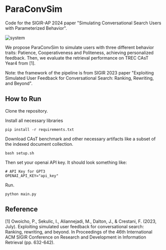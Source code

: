 # ParaConvSim
Code for the SIGIR-AP 2024 paper "Simulating Conversational Search Users with Parameterized Behavior".


![system](https://github.com/user-attachments/assets/16a4c961-a859-4173-b8ce-c24f55db46c2)

We propose ParaConvSim to simulate users with three different behavior traits: Patience, Cooperativeness and Politeness, achieving personalized feedback. 
Then, we evaluate the retrieval performance on TREC CAsT Year4 from [1].

Note: the framework of the pipeline is from SIGIR 2023 paper "Exploiting Simulated User Feedback for Conversational Search: Ranking, Rewriting, and Beyond".

## How to Run

Clone the repository.

Install all necessary libraries

```
pip install -r requirements.txt
```

Download CAsT benchmark and other necessary artifacts like a subset of the indexed document collection.

```
bash setup.sh
```

Then set your openai API key. It should look something like:
```
# API Key for GPT3
OPENAI_API_KEY="api_key"
```

Run.

```
python main.py
```













## Reference
[1] Owoicho, P., Sekulic, I., Aliannejadi, M., Dalton, J., & Crestani, F. (2023, July). Exploiting simulated user feedback for conversational search: Ranking, rewriting, and beyond. In Proceedings of the 46th International ACM SIGIR Conference on Research and Development in Information Retrieval (pp. 632-642).
